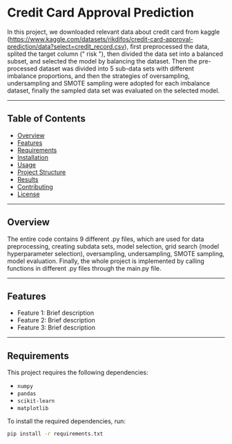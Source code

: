 # **Credit Card Approval Prediction**

In this project, we downloaded relevant data about credit card from kaggle (https://www.kaggle.com/datasets/rikdifos/credit-card-approval-prediction/data?select=credit_record.csv), first preprocessed the data, splited the target column (" risk "), then divided the data set into a balanced subset, and selected the model by balancing the dataset. Then the pre-processed dataset was divided into 5 sub-data sets with different imbalance proportions, and then the strategies of oversampling, undersampling and SMOTE sampling were adopted for each imbalance dataset, finally the sampled data set was evaluated on the selected model.

---

## **Table of Contents**

- [Overview](#overview)
- [Features](#features)
- [Requirements](#requirements)
- [Installation](#installation)
- [Usage](#usage)
- [Project Structure](#project-structure)
- [Results](#results)
- [Contributing](#contributing)
- [License](#license)

---

## **Overview**

The entire code contains 9 different .py files, which are used for data preprocessing, creating subdata sets, model selection, grid search (model hyperparameter selection), oversampling, undersampling, SMOTE sampling, model evaluation. Finally, the whole project is implemented by calling functions in different .py files through the main.py file.

---

## **Features**

- Feature 1: Brief description
- Feature 2: Brief description
- Feature 3: Brief description

---

## **Requirements**

This project requires the following dependencies:
- `numpy`
- `pandas`
- `scikit-learn`
- `matplotlib`

To install the required dependencies, run:
```bash
pip install -r requirements.txt

